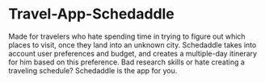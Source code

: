 # Travel-App-Schedaddle
Made for travelers who hate spending time in trying to figure out which places to visit, once they land into an unknown city. Schedaddle takes into account user preferences and budget, and creates a multiple-day itinerary for him based on this preference. Bad research skills or hate creating a traveling schedule? Schedaddle is the app for you. 
